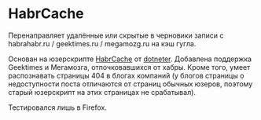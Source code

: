 # HabrCache
Перенаправляет удалённые или скрытые в черновики записи с habrahabr.ru / geektimes.ru / megamozg.ru на кэш гугла.

Основан на юзерскрипте [HabrCache](http://userscripts-mirror.org/scripts/show/136481) от [dotneter](http://userscripts-mirror.org/users/138395.html). Добавлена поддержка Geektimes и Мегамозга, отпочковавшихся от хабры. Кроме того, умеет распознавать страницы 404 в блогах компаний (у блогов страницы о недоступности поста отличаются от страниц обычных юзеров, поэтому старый юзерскрипт на этих страницах не срабатывал).

Тестировался лишь в Firefox.